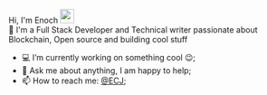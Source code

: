 Hi, I'm Enoch <img src="https://media.giphy.com/media/hvRJCLFzcasrR4ia7z/giphy.gif" width="25px">
<br />
🚀 I'm a Full Stack Developer and Technical writer passionate about Blockchain, Open source and building cool stuff 
<br />
- 💻 I’m currently working on something cool :wink:;
- 💬 Ask me about anything, I am happy to help;
- 📫 How to reach me: [@ECJ](https://twitter.com/EnochChejieh);
